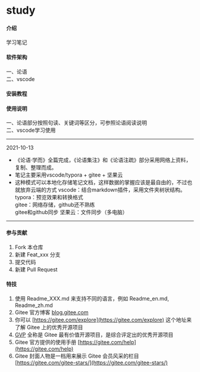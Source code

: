 # study

#### 介绍
学习笔记

#### 软件架构
一、论语  
二、vscode  
#### 安装教程



#### 使用说明

一、论语部分按照句读、关键词等区分，可参照论语阅读说明  
二、vscode学习使用

---
2021-10-13
* 《论语·学而》全篇完成，《论语集注》和《论语注疏》部分采用网络上资料，复制、整理而成。 
* 笔记主要采用vscode/typora + gitee + 坚果云 
*  这种模式可以本地化存储笔记文档，这样数据的掌握应该是最自由的，不过也就放弃云端的方式
    vscode：结合markdown插件，采用文件夹树状结构。  
    typora：预览效果和转换格式  
    gitee：网络存储，github还不熟练   
    gitee和github同步
    坚果云：文件同步（多电脑）  

---

#### 参与贡献

1.  Fork 本仓库
2.  新建 Feat_xxx 分支
3.  提交代码
4.  新建 Pull Request


#### 特技

1.  使用 Readme\_XXX.md 来支持不同的语言，例如 Readme\_en.md, Readme\_zh.md
2.  Gitee 官方博客 [blog.gitee.com](https://blog.gitee.com)
3.  你可以 [https://gitee.com/explore](https://gitee.com/explore) 这个地址来了解 Gitee 上的优秀开源项目
4.  [GVP](https://gitee.com/gvp) 全称是 Gitee 最有价值开源项目，是综合评定出的优秀开源项目
5.  Gitee 官方提供的使用手册 [https://gitee.com/help](https://gitee.com/help)
6.  Gitee 封面人物是一档用来展示 Gitee 会员风采的栏目 [https://gitee.com/gitee-stars/](https://gitee.com/gitee-stars/)
